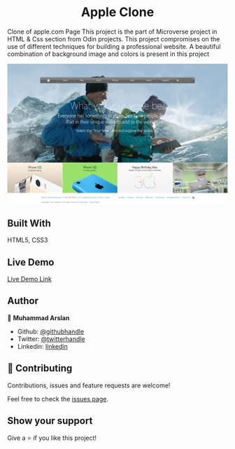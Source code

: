  <h1 align= "center" font-size = "bolder"> Apple Clone </h1>
  Clone of apple.com Page
 This project is the part of Microverse project in HTML & Css section from Odin projects.
 This project compromises on the use of different techniques for building a professional website.
 A beautiful combination of background image and colors is present in this project

![screenshot](./images/screenshot.png)

## Built With

HTML5, CSS3 
## Live Demo

[Live Demo Link](https://raw.githack.com/arslanbisharat/apple.com-page/feature-branch/index.html)

## Author

👤 **Muhammad Arslan**

- Github: [@githubhandle](https://github.com/arslanbisharat)
- Twitter: [@twitterhandle](https://twitter.com/arslan_bisharat-2020bb156)
- Linkedin: [linkedin](https://www.linkedin.com/in/muhammad-arslan-2020bb156)

## 🤝 Contributing

Contributions, issues and feature requests are welcome!

Feel free to check the [issues page](https://github.com/arslanbisharat/apple.com-page/issues).

## Show your support

Give a ⭐️ if you like this project!
